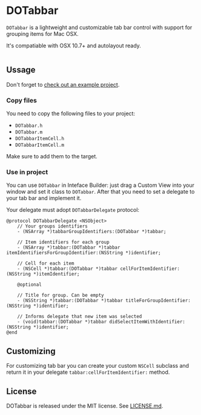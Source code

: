 # DOTabbar

`DOTabbar` is a lightweight and customizable tab bar control with support for grouping items for Mac OSX.

It's compatiable with OSX 10.7+ and autolayout ready.

<img src="http://i.imgur.com/JCas8Wa.png" alt="" />

## Ussage

Don't forget to [check out an example project](https://github.com/stel/DOTabbar/tree/master/Example).

### Copy files

You need to copy the following files to your project:

* `DOTabbar.h`
* `DOTabbar.m`
* `DOTabbarItemCell.h`
* `DOTabbarItemCell.m`

Make sure to add them to the target.

### Use in project

You can use `DOTabbar` in Inteface Builder: just drag a Custom View into your window and set it class to `DOTabbar`. After that you need to set a delegate to your tab bar and implement it.

Your delegate must adopt `DOTabbarDelegate` protocol:

	@protocol DOTabbarDelegate <NSObject>
		// Your groups identifiers
		- (NSArray *)tabbarGroupIdentifiers:(DOTabbar *)tabbar;
		
		// Item identifiers for each group
		- (NSArray *)tabbar:(DOTabbar *)tabbar itemIdentifiersForGroupIdentifier:(NSString *)identifier;
		
		// Cell for each item 
		- (NSCell *)tabbar:(DOTabbar *)tabbar cellForItemIdentifier:(NSString *)itemIdentifier;
		
		@optional
		
		// Title for group. Can be empty
		- (NSString *)tabbar:(DOTabbar *)tabbar titleForGroupIdentifier:(NSString *)identifier;
		
		// Informs delegate that new item was selected
		- (void)tabbar:(DOTabbar *)tabbar didSelectItemWithIdentifier:(NSString *)identifier;
	@end

## Customizing

For customizing tab bar you can create your custom `NSCell` subclass and return it in your delegate `tabbar:cellForItemIdentifier:` method.

## License

DOTabbar is released under the MIT license. See [LICENSE.md](https://github.com/stel/DOTabbar/blob/master/LICENSE.md).
